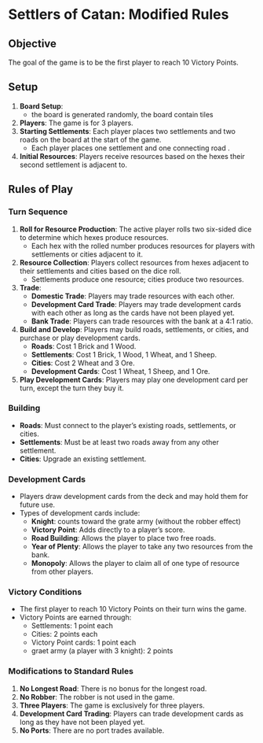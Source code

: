# Settlers of Catan: Modified Rules

## Objective
The goal of the game is to be the first player to reach 10 Victory Points.

## Setup
1. **Board Setup**: 
   - the board is generated randomly, the board contain tiles 
2. **Players**: The game is for 3 players.
3. **Starting Settlements**: Each player places two settlements and two roads on the board at the start of the game.
   - Each player places one settlement and one connecting road .
4. **Initial Resources**: Players receive resources based on the hexes their second settlement is adjacent to.

## Rules of Play

### Turn Sequence
1. **Roll for Resource Production**: The active player rolls two six-sided dice to determine which hexes produce resources.
   - Each hex with the rolled number produces resources for players with settlements or cities adjacent to it.
2. **Resource Collection**: Players collect resources from hexes adjacent to their settlements and cities based on the dice roll.
   - Settlements produce one resource; cities produce two resources.
3. **Trade**:
   - **Domestic Trade**: Players may trade resources with each other.
   - **Development Card Trade**: Players may trade development cards with each other as long as the cards have not been played yet.
   - **Bank Trade**: Players can trade resources with the bank at a 4:1 ratio.
4. **Build and Develop**: Players may build roads, settlements, or cities, and purchase or play development cards.
   - **Roads**: Cost 1 Brick and 1 Wood.
   - **Settlements**: Cost 1 Brick, 1 Wood, 1 Wheat, and 1 Sheep.
   - **Cities**: Cost 2 Wheat and 3 Ore.
   - **Development Cards**: Cost 1 Wheat, 1 Sheep, and 1 Ore.
5. **Play Development Cards**: Players may play one development card per turn, except the turn they buy it.

### Building
- **Roads**: Must connect to the player’s existing roads, settlements, or cities.
- **Settlements**: Must be at least two roads away from any other settlement.
- **Cities**: Upgrade an existing settlement.

### Development Cards
- Players draw development cards from the deck and may hold them for future use.
- Types of development cards include:
  - **Knight**: counts toward the grate army (without the robber effect)
  - **Victory Point**: Adds directly to a player’s score.
  - **Road Building**: Allows the player to place two free roads.
  - **Year of Plenty**: Allows the player to take any two resources from the bank.
  - **Monopoly**: Allows the player to claim all of one type of resource from other players.

### Victory Conditions
- The first player to reach 10 Victory Points on their turn wins the game.
- Victory Points are earned through:
  - Settlements: 1 point each
  - Cities: 2 points each
  - Victory Point cards: 1 point each
  - graet army (a player with 3 knight): 2 points

### Modifications to Standard Rules
1. **No Longest Road**: There is no bonus for the longest road.
2. **No Robber**: The robber is not used in the game.
3. **Three Players**: The game is exclusively for three players.
4. **Development Card Trading**: Players can trade development cards as long as they have not been played yet.
5. **No Ports**: There are no port trades available.
